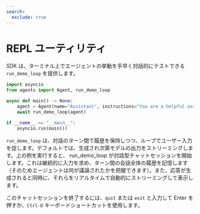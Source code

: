 ```yaml
---
search:
  exclude: true
---
```

# REPL ユーティリティ

SDK は、ターミナル上でエージェントの挙動を手早く対話的にテストできる `run_demo_loop` を提供します。

```python
import asyncio
from agents import Agent, run_demo_loop

async def main() -> None:
    agent = Agent(name="Assistant", instructions="You are a helpful assistant.")
    await run_demo_loop(agent)

if __name__ == "__main__":
    asyncio.run(main())
```

`run_demo_loop` は、対話のターン間で履歴を保持しつつ、ループでユーザー入力を促します。デフォルトでは、生成され次第モデルの出力をストリーミングします。上の例を実行すると、 run_demo_loop が対話型チャットセッションを開始します。これは継続的に入力を求め、ターン間の会話全体の履歴を記憶します（そのためエージェントは何が議論されたかを把握できます）。また、応答が生成されると同時に、それらをリアルタイムで自動的にストリーミングして表示します。

このチャットセッションを終了するには、`quit` または `exit` と入力して Enter を押すか、`Ctrl-D` キーボードショートカットを使用します。